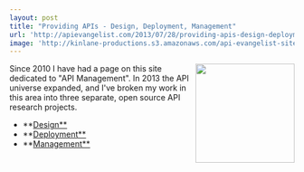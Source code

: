 ```yaml
---
layout: post
title: "Providing APIs - Design, Deployment, Management"
url: 'http://apievangelist.com/2013/07/28/providing-apis-design-deployment-management/'
image: 'http://kinlane-productions.s3.amazonaws.com/api-evangelist-site/blog/bw-puzzle-3.png'
---
```


<img class="c1" src="https://s3.amazonaws.com/kinlane-productions/bw-icons/bw-puzzle-3.png" alt="" width="175" align="right" />

Since 2010 I have had a page on this site dedicated to "API Management". In 2013 the API universe expanded, and I've broken my work in this area into three separate, open source API research projects.

  * **[Design**][1]
  * **[Deployment**][2]
  * **[Management**][3]



   [1]: http://design.apievangelist.com
   [2]: http://deployment.apievangelist.com
   [3]: http://management.apievangelist.com
   [4]: http://apievangelist.com/provide/ (providing APIs)
   [5]: http://hackerstorytelling.com (Hacker Storytelling)
